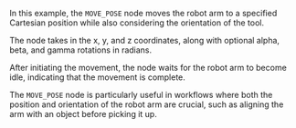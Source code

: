 In this example, the `MOVE_POSE` node moves the robot arm to a specified Cartesian position while also considering the orientation of the tool.

The node takes in the x, y, and z coordinates, along with optional alpha, beta, and gamma rotations in radians.

After initiating the movement, the node waits for the robot arm to become idle, indicating that the movement is complete.

The `MOVE_POSE` node is particularly useful in workflows where both the position and orientation of the robot arm are crucial, such as aligning the arm with an object before picking it up.

